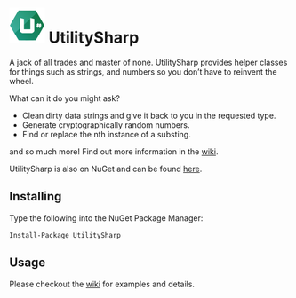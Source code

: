 # ![alt text](https://raw.githubusercontent.com/Mason32NZ/UtilitySharp/master/img/logo.png "UtilitySharp") UtilitySharp
A jack of all trades and master of none. UtilitySharp provides helper classes for things such as strings, and numbers so you don’t have to reinvent the wheel.

What can it do you might ask?
* Clean dirty data strings and give it back to you in the requested type.
* Generate cryptographically random numbers.
* Find or replace the nth instance of a substing. 

and so much more! Find out more information in the [wiki](https://github.com/Mason32NZ/UtilitySharp/wiki/Table-of-Contents).

UtilitySharp is also on NuGet and can be found [here](https://www.nuget.org/packages/UtilitySharp/).

## Installing
Type the following into the NuGet Package Manager:
```
Install-Package UtilitySharp
```

## Usage
Please checkout the [wiki](https://github.com/Mason32NZ/UtilitySharp/wiki/Table-of-Contents) for examples and details.
